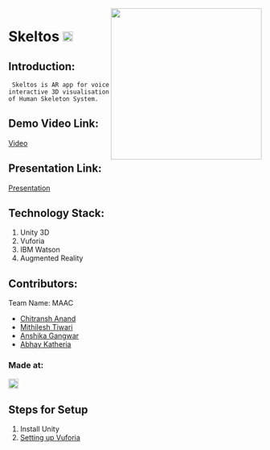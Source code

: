 <img align="right" height ="300" src ="https://user-images.githubusercontent.com/40055274/114280995-80498200-9a59-11eb-80d7-93bbbed8acd7.png">
<h1 align="left"> Skeltos <a href="https://hack36.com"> <img src="http://bit.ly/BuiltAtHack36" height=20px> </a></h1> 

## Introduction:
``` Skeltos is AR app for voice interactive 3D visualisation of Human Skeleton System.```

## Demo Video Link:
   [Video](https://drive.google.com/drive/u/0/folders/1c8nHJ8j4TI9jAITYqsl4u9FDagUTCJyI)
  
## Presentation Link:
   <a href="https://www.canva.com/design/DAEbRsVkM4w/yxQ17rM2La1OTkzCtannww/view?utm_campaign=designshare&utm_source=sharebutton">Presentation</a>
  

## Technology Stack:
  1) Unity 3D
  2) Vuforia
  3) IBM Watson
  4) Augmented Reality
  

## Contributors:

Team Name: MAAC

* [Chitransh Anand](https://github.com/reho-chiti)
* [Mithilesh Tiwari](https://github.com/m1-key)
* [Anshika Gangwar](https://github.com/AnshikaGangwar)
* [Abhay Katheria](https://github.com/abhaykatheria)


### Made at:
<a href="https://hack36.com"> <img src="http://bit.ly/BuiltAtHack36" height=20px> </a>

## Steps for Setup
  1) Install Unity <a href="https://docs.unity3d.com/560/Documentation/Manual/InstallingUnity.html"/>
  2) Setting up Vuforia <a href="https://docs.unity3d.com/2018.4/Documentation/Manual/vuforia_get_started_project_setup.html"/>
  
